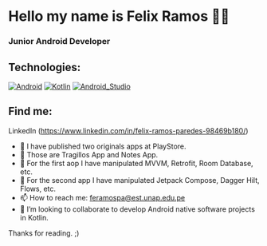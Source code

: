 # Hello my name is Felix Ramos 👋😄
### Junior Android Developer  
## Technologies:
[![Android](https://img.shields.io/badge/Android-3DDC84?style=for-the-badge&logo=android&logoColor=white&labelColor=101010)]()
[![Kotlin](https://img.shields.io/badge/Kotlin-0095D5?style=for-the-badge&logo=kotlin&logoColor=white&labelColor=101010)]()
[![Android_Studio](https://img.shields.io/badge/Android_Studio-3DDC84?style=for-the-badge&logo=android-studio&logoColor=white&labelColor=101010)]()
</br>


## Find me:
 
LinkedIn (https://www.linkedin.com/in/felix-ramos-paredes-98469b180/)

- 🔭 I have published two originals apps at PlayStore.
- 🔭 Those are Tragillos App and Notes App.
- 🔭 For the first aop I have manipulated MVVM, Retrofit, Room Database, etc.
- 🌱 For the second app I have manipulated Jetpack Compose, Dagger Hilt, Flows, etc.
- 📫 How to reach me: feramospa@est.unap.edu.pe
- 👯 I’m looking to collaborate to develop Android native software projects in Kotlin.


Thanks for reading. ;)

<!--
**felixrp74/felixrp74** is a ✨ _special_ ✨ repository because its `README.md` (this file) appears on your GitHub profile.

Here are some ideas to get you started:

- 🔭 I’m currently working on ...
- 🌱 I’m currently learning ...
- 👯 I’m looking to collaborate on ...
- 🤔 I’m looking for help with ...
- 💬 Ask me about ...
- 📫 How to reach me: ...
- 😄 Pronouns: ...
- ⚡ Fun fact: ...
-->
